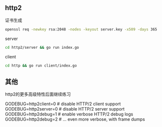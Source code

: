 ## http2

证书生成
```bash
openssl req -newkey rsa:2048 -nodes -keyout server.key -x509 -days 365 -out server.crt -addext "subjectAltName = DNS:localhost"
```

server
```bash
cd http2/server && go run index.go
```

client 
```bash
cd http && go run client/index.go
```


## 其他
http2的更多高级特性后面继续练习


GODEBUG=http2client=0  # disable HTTP/2 client support
GODEBUG=http2server=0  # disable HTTP/2 server support
GODEBUG=http2debug=1   # enable verbose HTTP/2 debug logs
GODEBUG=http2debug=2   # ... even more verbose, with frame dumps